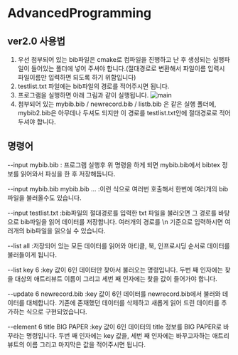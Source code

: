 # AdvancedProgramming
ver2.0
사용법
----- 
1. 우선 첨부되어 있는 bib파일은 cmake로 컴파일을 진행하고 난 후 생성되는 실행파일이 들어있는 폴더에 넣어 주셔야 합니다.(절대경로로 변환해서 파일이름 입력시 파일이름만 입력하면 되도록 하기 위함입니다)
2. testlist.txt 파일에는 bib파일의 경로를 적어주시면 됩니다.
3. 프로그램을 실행하면 아래 그림과 같이 실행됩니다.
![main](C:\Users\soyongkim\image\main.jpg)
4. 첨부되어 있는 mybib.bib / newrecord.bib / listb.bib 은 같은 실행 폴더에, mybib2.bib은 아무데나 두셔도 되지만 이 경로를 testlist.txt안에 절대경로로 적어 두셔야 합니다.

명령어
-----
--input mybib.bib
: 프로그램 실행후 위 명령을 하게 되면 mybib.bib에서 bibtex 정보를 읽어와서 파싱을 한 후 저장해둡니다.

--input mybib.bib mybib.bib ... 
:이런 식으로 여러번 호출해서 한번에 여러개의 bib파일을 불러올수도 있습니다.

--input testlist.txt
:bib파일의 절대경로를 입력한 txt 파일을 불러오면 그 경로를 바탕으로 bib파일을 읽어 데이터를 저장합니다. 여러개의 경로를 \n 기준으로 입력하시면 여러개의 bib파일을 읽으실 수 있습니다.

--list all
:저장되어 있는 모든 데이터를 읽어와 아티클, 북, 인프로시딩 순서로 데이터를 불러들이게 됩니다.

--list key 6
:key 값이 6인 데이터만 찾아서 불러오는 명령입니다. 두번 째 인자에는 찾을 대상의 애트리뷰트 이름이 그리고 세번 째 인자에는 찾을 값이 들어가야 합니다.

--update 6 newrecord.bib
:key 값이 6인 데이터를 newrecord.bib에서 불러와 데이터를 대체합니다. 기존에 존재했던 데이터를 삭제하고 새롭게 읽어 드린 데이터를 추가하는 식으로 구현되었습니다.

--element 6 title BIG PAPER
:key 값이 6인 데이터의 title 정보를 BIG PAPER로 바꾸라는 명령입니다. 두번 째 인자에는 key 값을, 세번 째 인자에는 바꾸고자하는 애트리뷰트의 이름 그리고 마지막은 값을 적어주시면 됩니다.


